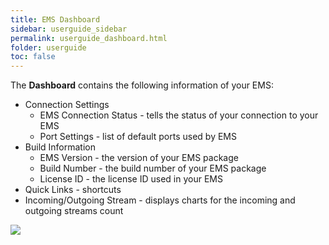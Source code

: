 ```yaml
---
title: EMS Dashboard
sidebar: userguide_sidebar
permalink: userguide_dashboard.html
folder: userguide
toc: false
---
```




The **Dashboard** contains the following information of your EMS:

- Connection Settings 
  - EMS Connection Status - tells the status of your connection to your EMS
  - Port Settings - list of default ports used by EMS
- Build Information
  - EMS Version - the version of your EMS package
  - Build Number - the build number of your EMS package
  - License ID - the license ID used in your EMS
- Quick Links - shortcuts
- Incoming/Outgoing Stream - displays charts for the incoming and outgoing streams count

![](../images/userguide/dashboard.jpg)